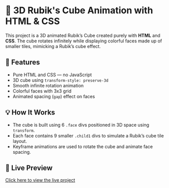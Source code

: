 # 🧊 3D Rubik's Cube Animation with HTML & CSS

This project is a 3D animated Rubik’s Cube created purely with **HTML** and **CSS**. The cube rotates infinitely while displaying colorful faces made up of smaller tiles, mimicking a Rubik’s cube effect.

## 🚀 Features

- Pure HTML and CSS — no JavaScript
- 3D cube using `transform-style: preserve-3d`
- Smooth infinite rotation animation
- Colorful faces with 3x3 grid
- Animated spacing (`gap`) effect on faces

## 💡 How It Works

- The cube is built using 6 `.face` divs positioned in 3D space using `transform`.
- Each face contains 9 smaller `.child1` divs to simulate a Rubik’s cube tile layout.
- Keyframe animations are used to rotate the cube and animate face spacing.

## 🔗 Live Preview

[Click here to view the live project]( https://lohithadamisetti123.github.io/Rubik-s_Cube-html-css-/)

